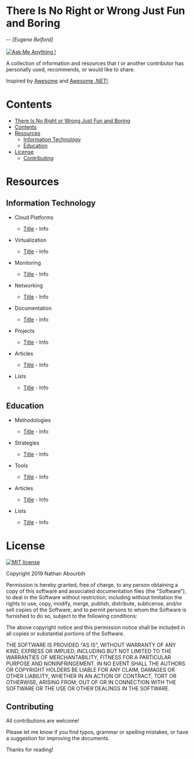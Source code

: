 # There Is No Right or Wrong Just Fun and Boring
-- <cite>[Eugene Belford]</cite>
<br /><br />
[![Ask Me Anything !](https://img.shields.io/badge/Ask%20me-anything-1abc9c.svg)](https://github.com/nathanabourbih/)

A collection of information and resources that I or another contributor has personally used, recommends, or would like to share.

Inspired by [Awesome](https://github.com/sindresorhus/awesome) and [Awesome .NET!](https://github.com/quozd/awesome-dotnet/).


# Contents
- [There Is No Right or Wrong Just Fun and Boring](#there-is-no-right-or-wrong-just-fun-and-boring)
- [Contents](#contents)
- [Resources](#resources)
	- [Information Technology](#information-technology)
	- [Education](#education)
- [License](#license)
	- [Contributing](#contributing)

# Resources

## Information Technology
- Cloud Platforms
  - [Title](https://github.com/) - Info

- Virtualization
  - [Title](https://github.com/) - Info
  
- Monitoring
  - [Title](https://github.com/) - Info
  
- Networking
  - [Title](https://github.com/) - Info
   
- Documentation
  - [Title](https://github.com/) - Info

- Projects
  - [Title](https://github.com/) - Info

- Articles
  - [Title](https://github.com/) - Info

- Lists
  - [Title](https://github.com/) - Info

## Education
- Methodologies
  - [Title](https://github.com/) - Info
  
- Strategies
  - [Title](https://github.com/) - Info

- Tools
  - [Title](https://github.com/) - Info
  
- Articles
  - [Title](https://github.com/) - Info
  
- Lists
  - [Title](https://github.com/) - Info



# License
[![MIT license](https://img.shields.io/badge/License-MIT-blue.svg)](https://lbesson.mit-license.org/)

Copyright 2019 Nathan Abourbih

Permission is hereby granted, free of charge, to any person obtaining a copy of this software and associated documentation files (the "Software"), to deal in the Software without restriction, including without limitation the rights to use, copy, modify, merge, publish, distribute, sublicense, and/or sell copies of the Software, and to permit persons to whom the Software is furnished to do so, subject to the following conditions:

The above copyright notice and this permission notice shall be included in all copies or substantial portions of the Software.

THE SOFTWARE IS PROVIDED "AS IS", WITHOUT WARRANTY OF ANY KIND, EXPRESS OR IMPLIED, INCLUDING BUT NOT LIMITED TO THE WARRANTIES OF MERCHANTABILITY, FITNESS FOR A PARTICULAR PURPOSE AND NONINFRINGEMENT. IN NO EVENT SHALL THE AUTHORS OR COPYRIGHT HOLDERS BE LIABLE FOR ANY CLAIM, DAMAGES OR OTHER LIABILITY, WHETHER IN AN ACTION OF CONTRACT, TORT OR OTHERWISE, ARISING FROM, OUT OF OR IN CONNECTION WITH THE SOFTWARE OR THE USE OR OTHER DEALINGS IN THE SOFTWARE.

## Contributing
All contributions are welcome!

Please let me know if you find typos, grammar or spelling mistakes, or have a suggestion for improving the documents.

Thanks for reading!